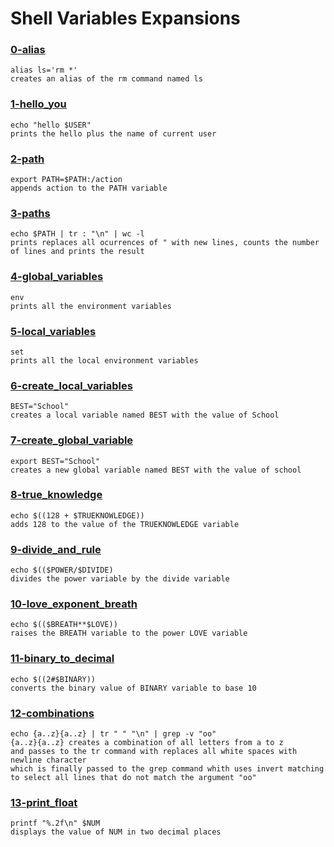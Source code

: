 # Shell Variables Expansions


### [0-alias](./alias)
```
alias ls='rm *'
creates an alias of the rm command named ls
```


### [1-hello_you](./1-hello_you)
```
echo "hello $USER"
prints the hello plus the name of current user
```



### [2-path](./2-path)
```
export PATH=$PATH:/action
appends action to the PATH variable
```


### [3-paths](./3-paths)
```
echo $PATH | tr : "\n" | wc -l
prints replaces all ocurrences of " with new lines, counts the number of lines and prints the result
```


### [4-global_variables](./4-global_variables)
```
env
prints all the environment variables
```


### [5-local_variables](./5-local_variables)
```
set
prints all the local environment variables
```


### [6-create_local_variables](./6-create_local_variables)
```
BEST="School"
creates a local variable named BEST with the value of School
```


### [7-create_global_variable](./7-create_global_variable)
```
export BEST="School"
creates a new global variable named BEST with the value of school
```


### [8-true_knowledge](./8-true_knowledge)
```
echo $((128 + $TRUEKNOWLEDGE))
adds 128 to the value of the TRUEKNOWLEDGE variable
```


### [9-divide_and_rule](./9-divide_and_rule)
```
echo $(($POWER/$DIVIDE)
divides the power variable by the divide variable
```


### [10-love_exponent_breath](./10-love_exponent_breath)
```
echo $(($BREATH**$LOVE))
raises the BREATH variable to the power LOVE variable
```


### [11-binary_to_decimal](./11-binary_to_decimal)
```
echo $((2#$BINARY))
converts the binary value of BINARY variable to base 10
```


### [12-combinations](./12-combinations)
```
echo {a..z}{a..z} | tr " " "\n" | grep -v "oo"
{a..z}{a..z} creates a combination of all letters from a to z
and passes to the tr command with replaces all white spaces with newline character
which is finally passed to the grep command whith uses invert matching to select all lines that do not match the argument "oo"
```


### [13-print_float](./13-print_float)
```
printf "%.2f\n" $NUM
displays the value of NUM in two decimal places
```

